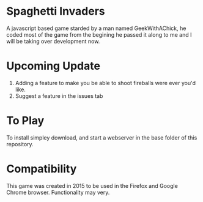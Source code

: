 Spaghetti Invaders
==================

A javascript based game starded by a man named GeekWithAChick, he coded most of the game from the begining
he passed it along to me and I will be taking over development now.

Upcoming Update
==================
1. Adding a feature to make you be able to shoot fireballs were ever you'd like.
2. Suggest a feature in the issues tab

To Play
==================

To install simpley download, and start a webserver in the base folder of this repository.

Compatibility 
==================

This game was created in 2015 to be used in the Firefox and Google Chrome browser. Functionality may very.
